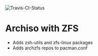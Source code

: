 ![Travis-CI-Status](https://travis-ci.com/lasersharks/zfs-archiso.svg?branch=master)
# Archiso with ZFS
- Adds zsh-utils and zfs-linux packages
- Adds archzfs repos to pacman.conf
